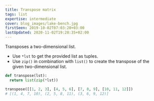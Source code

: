 ```yaml
---
title: Transpose matrix
tags: list
expertise: intermediate
cover: blog_images/lake-bench.jpg
firstSeen: 2019-10-02T07:03:20+03:00
lastUpdated: 2020-11-02T19:28:35+02:00
---
```


Transposes a two-dimensional list.

- Use `*lst` to get the provided list as tuples.
- Use `zip()` in combination with `list()` to create the transpose of the given two-dimensional list.

```py
def transpose(lst):
  return list(zip(*lst))
```

```py
transpose([[1, 2, 3], [4, 5, 6], [7, 8, 9], [10, 11, 12]])
# [(1, 4, 7, 10), (2, 5, 8, 11), (3, 6, 9, 12)]
```
